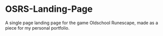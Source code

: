 # OSRS-Landing-Page
A single page landing page for the game Oldschool Runescape, made as a piece for my personal portfolio.
